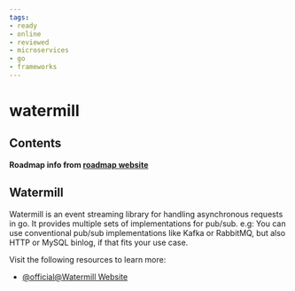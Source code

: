 ```yaml
---
tags:
- ready
- online
- reviewed
- microservices
- go
- frameworks
---
```


# watermill

## Contents

__Roadmap info from [roadmap website](https://roadmap.sh/golang/go-microservices/watermill)__

## Watermill

Watermill is an event streaming library for handling asynchronous requests in go. It provides multiple sets of implementations for pub/sub.
e.g: You can use conventional pub/sub implementations like Kafka or RabbitMQ, but also HTTP or MySQL binlog, if that fits your use case.

Visit the following resources to learn more:

- [@official@Watermill Website](https://watermill.io/)
